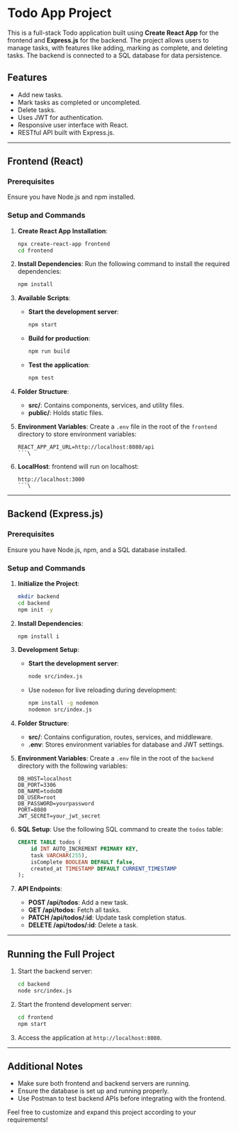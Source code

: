 # Todo App Project

This is a full-stack Todo application built using **Create React App** for the frontend and **Express.js** for the backend. The project allows users to manage tasks, with features like adding, marking as complete, and deleting tasks. The backend is connected to a SQL database for data persistence.

## Features

- Add new tasks.
- Mark tasks as completed or uncompleted.
- Delete tasks.
- Uses JWT for authentication.
- Responsive user interface with React.
- RESTful API built with Express.js.

---

## Frontend (React)

### Prerequisites

Ensure you have Node.js and npm installed.

### Setup and Commands

1. **Create React App Installation**:
   ```bash
   npx create-react-app frontend
   cd frontend
   ```

2. **Install Dependencies**:
   Run the following command to install the required dependencies:
   ```bash
   npm install 
   ```

3. **Available Scripts**:

   - **Start the development server**:
     ```bash
     npm start
     ```

   - **Build for production**:
     ```bash
     npm run build
     ```

   - **Test the application**:
     ```bash
     npm test
     ```

4. **Folder Structure**:
   - **src/**: Contains components, services, and utility files.
   - **public/**: Holds static files.

5. **Environment Variables**:
   Create a `.env` file in the root of the `frontend` directory to store environment variables:
   ```env
   REACT_APP_API_URL=http://localhost:8080/api
   ```\
6. **LocalHost**:
   frontend will run on localhost:
   ```PORT
   http://localhost:3000
   ```\ 

---

## Backend (Express.js)

### Prerequisites

Ensure you have Node.js, npm, and a SQL database installed.

### Setup and Commands

1. **Initialize the Project**:
   ```bash
   mkdir backend
   cd backend
   npm init -y
   ```

2. **Install Dependencies**:
   ```bash
   npm install i
   ```

3. **Development Setup**:

   - **Start the development server**:
     ```bash
     node src/index.js
     ```

   - Use `nodemon` for live reloading during development:
     ```bash
     npm install -g nodemon
     nodemon src/index.js
     ```

4. **Folder Structure**:
   - **src/**: Contains configuration, routes, services, and middleware.
   - **.env**: Stores environment variables for database and JWT settings.

5. **Environment Variables**:
   Create a `.env` file in the root of the `backend` directory with the following variables:
   ```env
   DB_HOST=localhost
   DB_PORT=3306
   DB_NAME=todoDB
   DB_USER=root
   DB_PASSWORD=yourpassword
   PORT=8080
   JWT_SECRET=your_jwt_secret
   ```

6. **SQL Setup**:
   Use the following SQL command to create the `todos` table:
   ```sql
   CREATE TABLE todos (
       id INT AUTO_INCREMENT PRIMARY KEY,
       task VARCHAR(255),
       isComplete BOOLEAN DEFAULT false,
       created_at TIMESTAMP DEFAULT CURRENT_TIMESTAMP
   );
   ```

7. **API Endpoints**:

   - **POST /api/todos**: Add a new task.
   - **GET /api/todos**: Fetch all tasks.
   - **PATCH /api/todos/:id**: Update task completion status.
   - **DELETE /api/todos/:id**: Delete a task.

---

## Running the Full Project

1. Start the backend server:
   ```bash
   cd backend
   node src/index.js
   ```

2. Start the frontend development server:
   ```bash
   cd frontend
   npm start
   ```

3. Access the application at `http://localhost:8080`.

---

## Additional Notes

- Make sure both frontend and backend servers are running.
- Ensure the database is set up and running properly.
- Use Postman to test backend APIs before integrating with the frontend.

Feel free to customize and expand this project according to your requirements!

